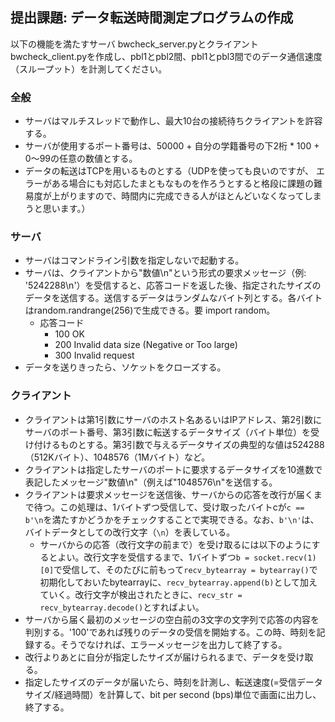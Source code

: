 ## 提出課題: データ転送時間測定プログラムの作成

以下の機能を満たすサーバ bwcheck_server.pyとクライアントbwcheck_client.pyを作成し、pbl1とpbl2間、pbl1とpbl3間でのデータ通信速度（スループット）を計測してください。

### 全般
  - サーバはマルチスレッドで動作し、最大10台の接続待ちクライアントを許容する。
  - サーバが使用するポート番号は、50000 + 自分の学籍番号の下2桁 * 100 + 0〜99の任意の数値とする。
  - データの転送はTCPを用いるものとする（UDPを使っても良いのですが、 エラーがある場合にも対応したまともなものを作ろうとすると格段に課題の難易度が上がりますので、時間内に完成できる人がほとんどいなくなってしまうと思います。）

### サーバ
  - サーバはコマンドライン引数を指定しないで起動する。
  - サーバは、クライアントから"数値\n"という形式の要求メッセージ（例: '5242288\n'）を受信すると、応答コードを返した後、指定されたサイズのデータを送信する。送信するデータはランダムなバイト列とする。各バイトはrandom.randrange(256)で生成できる。要 import random。
    - 応答コード
      - 100 OK
      - 200 Invalid data size (Negative or Too large)
      - 300 Invalid request
  - データを送りきったら、ソケットをクローズする。

### クライアント

- クライアントは第1引数にサーバのホスト名あるいはIPアドレス、第2引数にサーバのポート番号、第3引数に転送するデータサイズ（バイト単位）を受け付けるものとする。第3引数で与えるデータサイズの典型的な値は524288（512Kバイト）、1048576（1Mバイト）など。
- クライアントは指定したサーバのポートに要求するデータサイズを10進数で表記したメッセージ"数値\n"（例えば"1048576\n"を送信する。
- クライアントは要求メッセージを送信後、サーバからの応答を改行が届くまで待つ。この処理は、1バイトずつ受信して、受け取ったバイトcが`c == b'\n`を満たすかどうかをチェックすることで実現できる。なお、`b'\n'`は、バイトデータとしての改行文字（`\n`）を表している。
   - サーバからの応答（改行文字の前まで）を受け取るには以下のようにするとよい。改行文字を受信するまで、1バイトずつ`b = socket.recv(1)[0]`で受信して、そのたびに前もって`recv_bytearray = bytearray()`で初期化しておいたbytearrayに、`recv_bytearray.append(b)`として加えていく。改行文字が検出されたときに、`recv_str = recv_bytearray.decode()`とすればよい。
- サーバから届く最初のメッセージの空白前の3文字の文字列で応答の内容を判別する。'100'であれば残りのデータの受信を開始する。この時、時刻を記録する。そうでなければ、エラーメッセージを出力して終了する。
- 改行よりあとに自分が指定したサイズが届けられるまで、データを受け取る。
- 指定したサイズのデータが届いたら、時刻を計測し、転送速度(=受信データサイズ/経過時間）を計算して、bit per second (bps)単位で画面に出力し、終了する。
